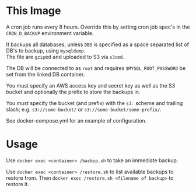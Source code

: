 # This Image

A cron job runs every 8 hours.  Override this by setting cron job spec's in
the `CRON_D_BACKUP` environment variable.

It backups all databases, unless `DBS`
is specified as a space separated list of DB's to backup, using `mysqldump`.  
The file are `gzip`ed and uploaded to S3 via `s3cmd`.

The DB will be connected to as `root` and requires `$MYSQL_ROOT_PASSWORD`
be set from the linked DB container.

You must specify an AWS access key and secret key as well as the S3 bucket and
optionally the prefix to store the backups in.

You *must* specify the bucket (and prefix) with the `s3:` scheme and trailing
slash; e.g. `s3://some-bucket/` or `s3://some-bucket/some-prefix/`.

See docker-compose.yml for an example of configuration.

# Usage

Use `docker exec <container> /backup.sh` to take an immediate backup.

Use `docker exec <container> /restore.sh` to list available backups to restore
from. Then `docker exec /restore.sh <filename of backup>` to
restore it.
